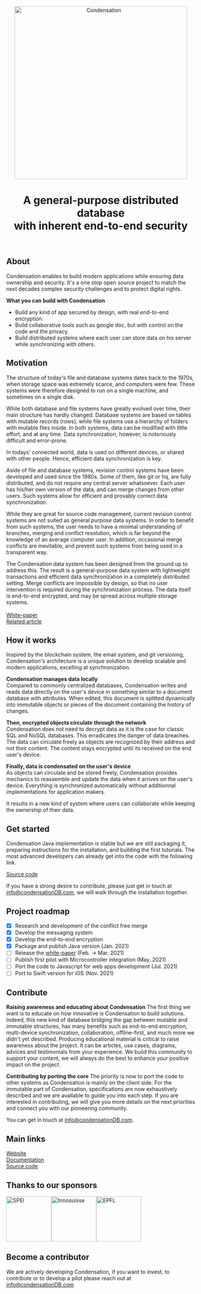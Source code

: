 <p align="center">
  <br>
  <br>
  <img src="https://preview.condensation.io/assets/img/condensation-long-icon.svg" alt="Condensation" width="460">
  <br>
</p>

<h1 align="center">
  A general-purpose distributed database
  <br>
  with inherent end-to-end security
</h1>

<br>

## About
Condensation enables to build modern applications while ensuring data ownership and security.
It's a one stop open source project to match the next decades complex security challenges and to protect digital rights.

**What you can build with Condensation**
* Build any kind of app secured by design, with real end-to-end encryption.
* Build collaborative tools such as google doc, but with control on the code and the privacy.
* Build distributed systems where each user can store data on his server while synchronizing with others.

## Motivation

The structure of today's file and database systems dates back to the 1970s, when storage space was extremely scarce, and computers were few. These systems were therefore designed to run on a single machine, and sometimes on a single disk.

While both database and file systems have greatly evolved over time, their main structure has hardly changed. Database systems are based on tables with mutable records (rows), while file systems use a hierarchy of folders with mutable files inside. In both systems, data can be modified with little effort, and at any time. Data synchronization, however, is notoriously difficult and error-prone.

In todays' connected world, data is used on different devices, or shared with other people. Hence, efficient data synchronization is key.

Aside of file and database systems, revision control systems have been developed and used since the 1980s. Some of them, like git or hq, are fully distributed, and do not require any central server whatsoever. Each user has his/her own version of the data, and can merge changes from other users. Such systems allow for efficient and provably correct data synchronization.

While they are great for source code management, current revision control systems are not suited as general purpose data systems. In order to benefit from such systems, the user needs to have a minimal understanding of branches, merging and conflict resolution, which is far beyond the knowledge of an average computer user. In addition, occasional merge conflicts are inevitable, and prevent such systems from being used in a transparent way.

The Condensation data system has been designed from the ground up to address this. The result is a general-purpose data system with lightweight transactions and efficient data synchronization in a completely distributed setting. Merge conflicts are impossible by design, so that no user intervention is required during the synchronization process. The data itself is end-to-end encrypted, and may be spread across multiple storage systems.
<br><br>
[White-paper](https://condensationdb.com/white-paper/)<br>
[Related article](https://www.inkandswitch.com/local-first.html)

## How it works

Inspired by the blockchain system, the email system, and git versioning, Condensation's architecture is a unique solution to develop scalable and modern applications, excelling at synchronization.

**Condensation manages data locally** <br>
Compared to commonly centralized databases, Condensation writes and reads data directly on the user's device in something similar to a document database with attributes. When edited, this document is splitted dynamically into immutable objects or pieces of the document containing the history of changes.

**Then, encrypted objects circulate through the network** <br>
Condensation does not need to decrypt data as it is the case for classic SQL and NoSQL databases. This erradicates the danger of data breaches. The data can circulate freely as objects are recognized by their address and not their content. The content stays encrypted until its received on the end user's device.

**Finally, data is condensated on the user's device** <br>
As objects can circulate and be stored freely, Condensation provides mechanics to reassemble and update the data when it arrives on the user's device. Everything is synchronized automatically without additionnal implementations for application makers. <br>

It results in a new kind of system where users can collaborate while keeping the ownership of their data.

## Get started

Condensation Java implementation is stable but we are still packaging it, preparing instructions for the installation, and building the first tutorials. The most advanced developers can already get into the code with the following link.<br>

[Source code](https://github.com/CondensationDB/Condensation/tree/main/Get-the-code)<br>

If you have a strong desire to contribute, please just get in touch at info@condensationDB.com, we will walk through the installation together.

## Project roadmap

- [x] Research and development of the conflict free merge
- [x] Develop the messaging system
- [x] Develop the end-to-end encryption
- [x] Package and publish Java version (Jan. 2021)
- [ ] Release the [white-paper](https://condensationdb.com/white-paper/) (Feb. -> Mar. 2021)
- [ ] Publish first pilot with Microcontroller integration (May. 2021)
- [ ] Port the code to Javascript for web apps development (Jul. 2021)
- [ ] Port to Swift version for iOS (Nov. 2021)

## Contribute

**Raising awareness and educating about Condensation**
The first thing we want is to educate on how innovative is Condensation to build solutions. Indeed, this new kind of database bridging the gap between mutable and immutable structures, has many benefits such as end-to-end encryption, multi-device synchronization, collaboration, offline-first, and much more we didn't yet described. Producing educational material is critical to raise awareness about the project. It can be articles, use cases, diagrams, advices and testimonials from your experience. We build this community to support your content, we will always do the best to enhance your positive impact on the project.

**Contributing by porting the core**
The priority is now to port the code to other systems as Condensation is mainly on the client side. For the immutable part of Condensation, specifications are now exhaustively described and we are available to guide you into each step. If you are interested in contributing, we will give you more details on the next priorities and connect you with our pioneering community.

You can get in touch at info@condensationDB.com.

## Main links

[Website](https://condensationDB.com)<br>
[Documentation](https://condensation.io)<br>
[Source code](https://github.com/CondensationDB/Condensation/tree/main/Get-the-code)<br>

## Thanks to our sponsors

<img src="https://preview.condensation.io/assets/img/SPEI.png" alt="SPEI" height="120"><img src="https://preview.condensation.io/assets/img/Innosuisse.png" alt="Innosuisse" height="120"><img src="https://preview.condensation.io/assets/img/epfl-logo-bw-border.png" alt="EPFL" height="120">

## Become a contributor

We are actively developing Condensation, if you want to invest, to contribute or to develop a pilot please reach out at info@condensationDB.com
